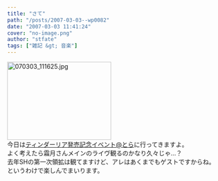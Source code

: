 ```yaml
---
title: "さて"
path: "/posts/2007-03-03--wp0082"
date: "2007-03-03 11:41:24"
cover: "no-image.png"
author: "stfate"
tags: ["雑記 &gt; 音楽"]
---
```


<style type="text/css">
<!--
p {white-space: pre-wrap};
-->
</style>

<a href="http://stfate.net/img/070303_111625.jpg"><img src="http://stfate.net/img/thm132_070303_111625.jpg" width="240" height="180" alt="070303_111625.jpg" class="image" /></a>
今日は<a href="http://www.toranoana.jp/shop/070303haruka/070303haruka.html" target="_blank">ティンダーリア発売記念イベント@とら</a>に行ってきますよ。
よく考えたら霜月さんメインのライヴ観るのかなり久々じゃ…？
去年SHの第一次領拡は観てますけど、アレはあくまでもゲストですからね。
というわけで楽しんでまいります。
